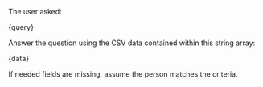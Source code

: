 The user asked:

{query}

Answer the question using the CSV data contained within this string array:

{data}

If needed fields are missing, assume the person matches the criteria.
